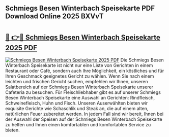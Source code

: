 ## Schmiegs Besen Winterbach Speisekarte PDF Download Online 2025 BXVvT

# <h2><a href="http://gc9hrg.nevu.top/?p=Schmiegs+Besen+Winterbach+Speisekarte">🔗 👉🔴 Schmiegs Besen Winterbach Speisekarte 2025 PDF</a></h2>

[![Schmiegs Besen Winterbach Speisekarte 2025 PDF](https://i.imgur.com/dBaPXMq.png)](http://gc9hrg.nevu.top/?p=Schmiegs+Besen+Winterbach+Speisekarte)
Die Schmiegs Besen Winterbach Speisekarte ist nicht nur eine Liste von Gerichten in einem Restaurant oder Café, sondern auch Ihre Möglichkeit, ein köstliches und für Ihren Geschmack geeignetes Gericht zu wählen. Wenn Sie nach einem leichten und frischen Gericht suchen, empfehlen wir Ihnen, unseren Salatbereich auf der Schmiegs Besen Winterbach Speisekarte unserer Cafeteria zu besuchen. Für Fleischliebhaber gibt es auf unserer Schmiegs Besen Winterbach Speisekarte eine Auswahl an Gerichten: Rindfleisch, Schweinefleisch, Huhn und Fisch. Unseren Auserwählten bieten wir exquisite Gerichte wie Schaschlik und Steak an, die auf einem alten, natürlichen Feuer zubereitet werden. In jedem Fall sind wir bereit, Ihnen bei der Auswahl der Speisen auf der Schmiegs Besen Winterbach Speisekarte zu helfen und Ihnen einen komfortablen und komfortablen Service zu bieten.
